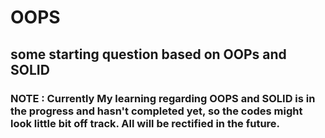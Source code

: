 # OOPS
## some starting question based on OOPs and SOLID
### NOTE : Currently My learning regarding OOPS and SOLID is in the progress and hasn't completed yet, so the codes might look little bit off track. All will be rectified in the future.
